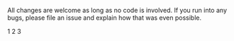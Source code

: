 All changes are welcome as long as no code is involved. If you run into any bugs, please file an issue and explain how that was even possible.

1
2
3
